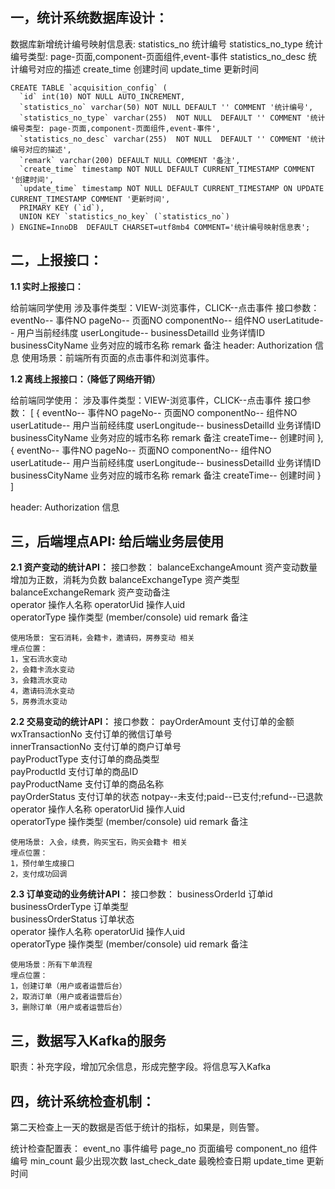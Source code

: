 ## **一，统计系统数据库设计：**
数据库新增统计编号映射信息表:
statistics_no   统计编号
statistics_no_type  统计编号类型: page-页面,component-页面组件,event-事件
statistics_no_desc  统计编号对应的描述
create_time 创建时间
update_time 更新时间

```
CREATE TABLE `acquisition_config` (
  `id` int(10) NOT NULL AUTO_INCREMENT,
  `statistics_no` varchar(50) NOT NULL DEFAULT '' COMMENT '统计编号',
  `statistics_no_type` varchar(255)  NOT NULL  DEFAULT '' COMMENT '统计编号类型: page-页面,component-页面组件,event-事件',
  `statistics_no_desc` varchar(255)  NOT NULL  DEFAULT '' COMMENT '统计编号对应的描述',
  `remark` varchar(200) DEFAULT NULL COMMENT '备注',
  `create_time` timestamp NOT NULL DEFAULT CURRENT_TIMESTAMP COMMENT '创建时间',
  `update_time` timestamp NOT NULL DEFAULT CURRENT_TIMESTAMP ON UPDATE CURRENT_TIMESTAMP COMMENT '更新时间',
  PRIMARY KEY (`id`),
  UNION KEY `statistics_no_key` (`statistics_no`)
) ENGINE=InnoDB  DEFAULT CHARSET=utf8mb4 COMMENT='统计编号映射信息表';

```
## **二，上报接口：**

**1.1 实时上报接口：**

给前端同学使用
涉及事件类型：VIEW-浏览事件，CLICK--点击事件
接口参数：
    eventNo-- 事件NO
    pageNo-- 页面NO
    componentNo-- 组件NO
    userLatitude-- 用户当前经纬度
    userLongitude-- 
    businessDetailId  业务详情ID  
    businessCityName 业务对应的城市名称 
    remark 备注
header:  Authorization 信息
使用场景：前端所有页面的点击事件和浏览事件。

**1.2 离线上报接口：（降低了网络开销）**

给前端同学使用：
涉及事件类型：VIEW-浏览事件，CLICK--点击事件
接口参数：
[
    {
       eventNo-- 事件NO
       pageNo-- 页面NO
       componentNo-- 组件NO
       userLatitude-- 用户当前经纬度
       userLongitude-- 
       businessDetailId  业务详情ID  
       businessCityName 业务对应的城市名称 
       remark 备注
       createTime-- 创建时间 
    },
    {
       eventNo-- 事件NO
       pageNo-- 页面NO
       componentNo-- 组件NO
       userLatitude-- 用户当前经纬度
       userLongitude-- 
       businessDetailId  业务详情ID  
       businessCityName 业务对应的城市名称 
       remark 备注 
       createTime-- 创建时间
    }
]

header:  Authorization 信息

## **三，后端埋点API: 给后端业务层使用**

**2.1 资产变动的统计API：**
    接口参数：
        balanceExchangeAmount 资产变动数量  增加为正数，消耗为负数
        balanceExchangeType   资产类型     
        balanceExchangeRemark 资产变动备注  
        operator    操作人名称 
        operatorUid 操作人uid   
        operatorType 操作类型 (member/console)
        uid 
        remark 备注

    使用场景: 宝石消耗，会籍卡，邀请码，房券变动 相关
    埋点位置：
    1，宝石流水变动
    2，会籍卡流水变动
    3，会籍流水变动
    4，邀请码流水变动
    5，房券流水变动

**2.2 交易变动的统计API：**
    接口参数：
        payOrderAmount    支付订单的金额 
        wxTransactionNo   支付订单的微信订单号  
        innerTransactionNo    支付订单的商户订单号  
        payProductType    支付订单的商品类型   
        payProductId  支付订单的商品ID   
        payProductName    支付订单的商品名称   
        payOrderStatus    支付订单的状态 notpay--未支付;paid--已支付;refund--已退款
        operator    操作人名称 
        operatorUid 操作人uid   
        operatorType 操作类型 (member/console)
        uid 
        remark 备注

    使用场景: 入会，续费，购买宝石，购买会籍卡 相关
    埋点位置：
    1，预付单生成接口
    2，支付成功回调
    

**2.3 订单变动的业务统计API：**
    接口参数：
        businessOrderId    订单id    
        businessOrderType  订单类型     
        businessOrderStatus  订单状态  
        operator    操作人名称 
        operatorUid 操作人uid   
        operatorType 操作类型 (member/console)
        uid 
        remark 备注

    使用场景：所有下单流程
    埋点位置：
    1，创建订单（用户或者运营后台）
    2，取消订单（用户或者运营后台）
    3，删除订单（用户或者运营后台）


## **三，数据写入Kafka的服务**
   职责：补充字段，增加冗余信息，形成完整字段。将信息写入Kafka
    
## **四，统计系统检查机制：**
   第二天检查上一天的数据是否低于统计的指标，如果是，则告警。

   统计检查配置表：
   event_no   事件编号
   page_no 页面编号
   component_no 组件编号
   min_count 最少出现次数
   last_check_date 最晚检查日期
   update_time 更新时间





   



    